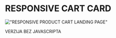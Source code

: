# RESPONSIVE CART CARD

!["RESPONSIVE PRODUCT CART LANDING PAGE"](https://raw.githubusercontent.com/ziddahedem/cart-page/master/screenshot.jpg "RESPONSIVE PRODUCT CART LANDING PAGE")

VERZIJA BEZ JAVASCRIPTA